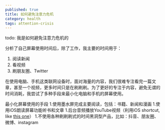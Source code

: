 ```yaml
---
published: true
title: 如何避免注意力危机
category: health
tags: attention-crisis
---
```

todo:
我是如何避免注意力危机的

分析了自己屏幕使用时间后，除了工作，我主要的时间用于：
1. 阅读新闻
1. 看视频
1. 刷朋友圈、Twitter

在使用电脑、手机这类联网设备时，面对海量的内容，我们很难专注看完一篇文章，甚至一个视频，更多时间只是在刷刷刷。为了更好的专注于内容，避免无谓的时间消耗，我尝试了多种手段来最小化电脑和手机的屏幕使用。

最小化屏幕使用的手段
1.使用墨水屏完成主要阅读，包括：书籍、新闻和漫画
1.使用iOS朗读屏幕功能听书和文章
1.后台音频播放YouTube视频（利用iOS shortcut, like [this one](https://routinehub.co/shortcut/6622/)）
1.不使用各种刷刷刷式的时间黑洞型产品，比如：抖音、朋友圈、微博、instagram

